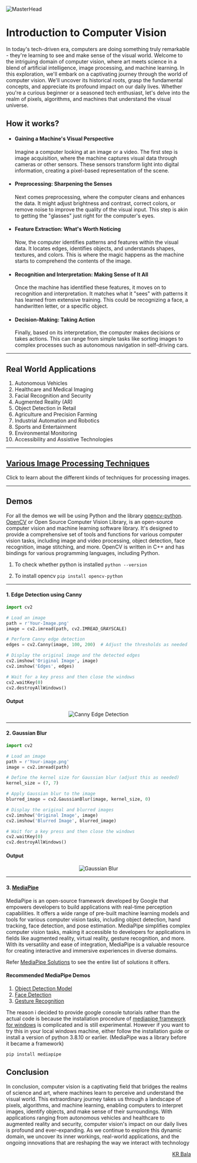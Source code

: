 ![MasterHead](https://www.sacmi.it/SacmiCorporate/media/Closures_Preforms_Containers/News_Images/2022/BANNER_NEWS_GULFCAN_2022.png)

# Introduction to Computer Vision

In today's tech-driven era, computers are doing something truly remarkable - they're learning to see and make sense of the visual world. Welcome to the intriguing domain of computer vision, where art meets science in a blend of artificial intelligence, image processing, and machine learning. In this exploration, we'll embark on a captivating journey through the world of computer vision. We'll uncover its historical roots, grasp the fundamental concepts, and appreciate its profound impact on our daily lives. Whether you're a curious beginner or a seasoned tech enthusiast, let's delve into the realm of pixels, algorithms, and machines that understand the visual universe.

##

## How it works?

- <h4>Gaining a Machine's Visual Perspective</h4>

  Imagine a computer looking at an image or a video. The first step is image acquisition, where the machine captures visual data through cameras or other sensors. These sensors transform light into digital information, creating a pixel-based representation of the scene.

- <h4>Preprocessing: Sharpening the Senses</h4>

  Next comes preprocessing, where the computer cleans and enhances the data. It might adjust brightness and contrast, correct colors, or remove noise to improve the quality of the visual input. This step is akin to getting the "glasses" just right for the computer's eyes.

- <h4> Feature Extraction: What's Worth Noticing </h4>

  Now, the computer identifies patterns and features within the visual data. It locates edges, identifies objects, and understands shapes, textures, and colors. This is where the magic happens as the machine starts to comprehend the contents of the image.

- <h4>Recognition and Interpretation: Making Sense of It All</h4>

  Once the machine has identified these features, it moves on to recognition and interpretation. It matches what it "sees" with patterns it has learned from extensive training. This could be recognizing a face, a handwritten letter, or a specific object.

- <h4>Decision-Making: Taking Action</h4>

  Finally, based on its interpretation, the computer makes decisions or takes actions. This can range from simple tasks like sorting images to complex processes such as autonomous navigation in self-driving cars.

---

## Real World Applications

1. Autonomous Vehicles
2. Healthcare and Medical Imaging
3. Facial Recognition and Security
4. Augmented Reality (AR)
5. Object Detection in Retail
6. Agriculture and Precision Farming
7. Industrial Automation and Robotics
8. Sports and Entertainment
9. Environmental Monitoring
10. Accessibility and Assistive Technologies

---

## [Various Image Processing Techniques](./Various-Image-Processing-Techniques.md)

Click to learn about the different kinds of techniques for processing images.

---

## Demos

For all the demos we will be using Python and the library [opencv-python](https://pypi.org/project/opencv-python/).
[OpenCV](https://opencv.org) or Open Source Computer Vision Library, is an open-source computer vision and machine learning software library. It's designed to provide a comprehensive set of tools and functions for various computer vision tasks, including image and video processing, object detection, face recognition, image stitching, and more. OpenCV is written in C++ and has bindings for various programming languages, including Python.

1. To check whether python is installed `python --version`

2. To install opencv `pip install opencv-python`

---

<h4>1. Edge Detection using Canny</h3>

```py
import cv2

# Load an image
path = r'Your-Image.png'
image = cv2.imread(path, cv2.IMREAD_GRAYSCALE)

# Perform Canny edge detection
edges = cv2.Canny(image, 100, 200)  # Adjust the thresholds as needed

# Display the original image and the detected edges
cv2.imshow('Original Image', image)
cv2.imshow('Edges', edges)

# Wait for a key press and then close the windows
cv2.waitKey(0)
cv2.destroyAllWindows()
```

#### Output

<div style="text-align:center;">
<img src = "https://i.imgur.com/ms3bSS8.png" alt = "Canny Edge Detection">
</div>

---

<h4>2. Gaussian Blur </h4>

```py
import cv2

# Load an image
path = r'Your-image.png'
image = cv2.imread(path)

# Define the kernel size for Gaussian blur (adjust this as needed)
kernel_size = (7, 7)

# Apply Gaussian blur to the image
blurred_image = cv2.GaussianBlur(image, kernel_size, 0)

# Display the original and blurred images
cv2.imshow('Original Image', image)
cv2.imshow('Blurred Image', blurred_image)

# Wait for a key press and then close the windows
cv2.waitKey(0)
cv2.destroyAllWindows()
```

#### Output

<div style="text-align:center;">
<img src="https://i.imgur.com/onxVBh1.png" alt="Gaussian Blur">
</div>

---

#### 3. [MediaPipe](https://developers.google.com/mediapipe)

MediaPipe is an open-source framework developed by Google that empowers developers to build applications with real-time perception capabilities. It offers a wide range of pre-built machine learning models and tools for various computer vision tasks, including object detection, hand tracking, face detection, and pose estimation. MediaPipe simplifies complex computer vision tasks, making it accessible to developers for applications in fields like augmented reality, virtual reality, gesture recognition, and more. With its versatility and ease of integration, MediaPipe is a valuable resource for creating interactive and immersive experiences in diverse domains.

Refer [MediaPipe Solutions](https://developers.google.com/mediapipe/solutions/guide) to see the entire list of solutions it offers.

#### Recommended MediaPipe Demos

1. [Object Detection Model](https://developers.google.com/mediapipe/solutions/vision/object_detector)
2. [Face Detection](https://developers.google.com/mediapipe/solutions/vision/face_detector)
3. [Gesture Recognition](https://developers.google.com/mediapipe/solutions/vision/gesture_recognizer)

The reason i decided to provide google console tutorials rather than the actual code is because the installation procedure of [mediapipe framework for windows](https://developers.google.com/mediapipe/framework/getting_started/install#installing_on_windows) is complicated and is still experimental. However if you want to try this in your local windows machine, either follow the installation guide or install a version of python 3.8.10 or earlier. (MediaPipe was a library before it became a framework)

    pip install mediapipe

## Conclusion

In conclusion, computer vision is a captivating field that bridges the realms of science and art, where machines learn to perceive and understand the visual world. This extraordinary journey takes us through a landscape of pixels, algorithms, and machine learning, enabling computers to interpret images, identify objects, and make sense of their surroundings. With applications ranging from autonomous vehicles and healthcare to augmented reality and security, computer vision's impact on our daily lives is profound and ever-expanding. As we continue to explore this dynamic domain, we uncover its inner workings, real-world applications, and the ongoing innovations that are reshaping the way we interact with technology

<div style="text-align: right;">
<a href =https://github.com/parzi-val>KR Bala</a>
</div>

